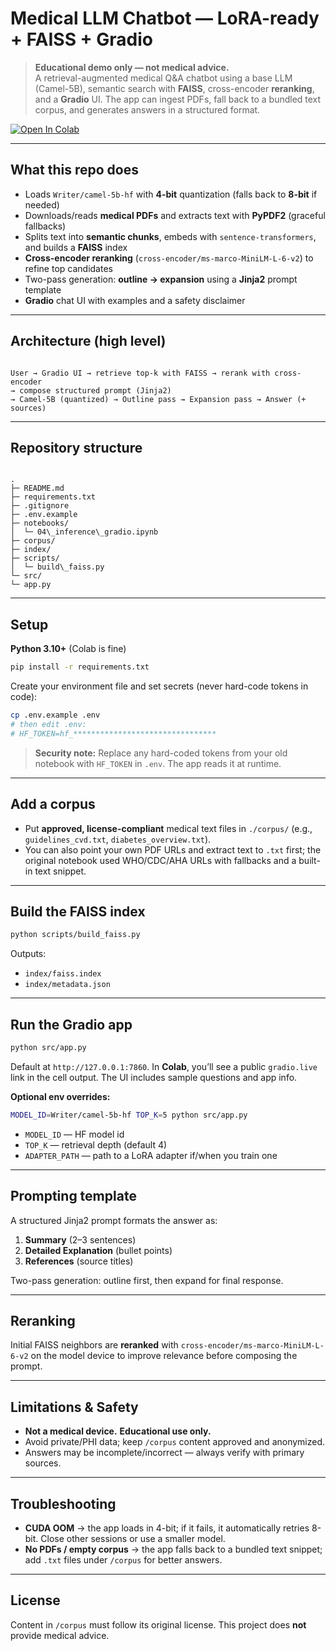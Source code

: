 
# Medical LLM Chatbot — LoRA-ready + FAISS + Gradio

> **Educational demo only — not medical advice.**  
> A retrieval-augmented medical Q&A chatbot using a base LLM (Camel-5B), semantic search with **FAISS**, cross-encoder **reranking**, and a **Gradio** UI. The app can ingest PDFs, fall back to a bundled text corpus, and generates answers in a structured format.

[![Open In Colab](https://colab.research.google.com/assets/colab-badge.svg)](https://colab.research.google.com/drive/1XhOOYXc-XsYsYXw3OLRSpuQ5cRKHlmax?authuser=1#scrollTo=3P37O5Lg6bzn)

---

##  What this repo does

- Loads `Writer/camel-5b-hf` with **4-bit** quantization (falls back to **8-bit** if needed)  
- Downloads/reads **medical PDFs** and extracts text with **PyPDF2** (graceful fallbacks)  
- Splits text into **semantic chunks**, embeds with `sentence-transformers`, and builds a **FAISS** index  
- **Cross-encoder reranking** (`cross-encoder/ms-marco-MiniLM-L-6-v2`) to refine top candidates  
- Two-pass generation: **outline → expansion** using a **Jinja2** prompt template  
- **Gradio** chat UI with examples and a safety disclaimer

---

##  Architecture (high level)

```

User → Gradio UI → retrieve top-k with FAISS → rerank with cross-encoder
→ compose structured prompt (Jinja2)
→ Camel-5B (quantized) → Outline pass → Expansion pass → Answer (+ sources)

```

---

##  Repository structure

```

.
├─ README.md
├─ requirements.txt
├─ .gitignore
├─ .env.example
├─ notebooks/
│  └─ 04\_inference\_gradio.ipynb        
├─ corpus/                              
├─ index/                               
├─ scripts/
│  └─ build\_faiss.py                    
└─ src/
└─ app.py                            

````

---

##  Setup

**Python 3.10+** (Colab is fine)

```bash
pip install -r requirements.txt
````

Create your environment file and set secrets (never hard-code tokens in code):

```bash
cp .env.example .env
# then edit .env:
# HF_TOKEN=hf_********************************
```

> **Security note:** Replace any hard-coded tokens from your old notebook with `HF_TOKEN` in `.env`. The app reads it at runtime.

---

##  Add a corpus

* Put **approved, license-compliant** medical text files in `./corpus/` (e.g., `guidelines_cvd.txt`, `diabetes_overview.txt`).
* You can also point your own PDF URLs and extract text to `.txt` first; the original notebook used WHO/CDC/AHA URLs with fallbacks and a built-in text snippet.

---

##  Build the FAISS index

```bash
python scripts/build_faiss.py
```

Outputs:

* `index/faiss.index`
* `index/metadata.json`

---

##  Run the Gradio app

```bash
python src/app.py
```

Default at `http://127.0.0.1:7860`. In **Colab**, you’ll see a public `gradio.live` link in the cell output. The UI includes sample questions and app info.

**Optional env overrides:**

```bash
MODEL_ID=Writer/camel-5b-hf TOP_K=5 python src/app.py
```

* `MODEL_ID` — HF model id
* `TOP_K` — retrieval depth (default 4)
* `ADAPTER_PATH` — path to a LoRA adapter if/when you train one

---

##  Prompting template

A structured Jinja2 prompt formats the answer as:

1. **Summary** (2–3 sentences)
2. **Detailed Explanation** (bullet points)
3. **References** (source titles)

Two-pass generation: outline first, then expand for final response.

---

##  Reranking

Initial FAISS neighbors are **reranked** with `cross-encoder/ms-marco-MiniLM-L-6-v2` on the model device to improve relevance before composing the prompt.

---

##  Limitations & Safety

* **Not a medical device.** **Educational use only.**
* Avoid private/PHI data; keep `/corpus` content approved and anonymized.
* Answers may be incomplete/incorrect — always verify with primary sources.

---

## Troubleshooting

* **CUDA OOM** → the app loads in 4-bit; if it fails, it automatically retries 8-bit. Close other sessions or use a smaller model.
* **No PDFs / empty corpus** → the app falls back to a bundled text snippet; add `.txt` files under `/corpus` for better answers.

---

## License

Content in `/corpus` must follow its original license. This project does **not** provide medical advice.


